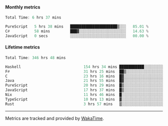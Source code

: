 #### Monthly metrics
<!--START_SECTION:wakamonthly-->

```asm
Total Time: 6 hrs 37 mins

PureScript   5 hrs 38 mins   █████████████████████▒░░░   85.01 %
C#           58 mins         ███▓░░░░░░░░░░░░░░░░░░░░░   14.63 %
JavaScript   0 secs          ░░░░░░░░░░░░░░░░░░░░░░░░░   00.00 %
```

<!--END_SECTION:wakamonthly-->
#### Lifetime metrics
<!--START_SECTION:wakalifetime-->

```asm
Total Time: 346 hrs 48 mins

Haskell                            154 hrs 34 mins ███████████░░░░░░░░░░░░░░   44.42 %
F#                                 31 hrs 25 mins  ██▒░░░░░░░░░░░░░░░░░░░░░░   09.03 %
C                                  23 hrs 16 mins  █▓░░░░░░░░░░░░░░░░░░░░░░░   06.69 %
Java                               21 hrs 55 mins  █▓░░░░░░░░░░░░░░░░░░░░░░░   06.30 %
PureScript                         20 hrs 29 mins  █▒░░░░░░░░░░░░░░░░░░░░░░░   05.89 %
JavaScript                         17 hrs 37 mins  █▒░░░░░░░░░░░░░░░░░░░░░░░   05.06 %
Nix                                11 hrs 46 mins  █░░░░░░░░░░░░░░░░░░░░░░░░   03.38 %
TypeScript                         10 hrs 13 mins  ▓░░░░░░░░░░░░░░░░░░░░░░░░   02.94 %
Rust                               3 hrs 57 mins   ▒░░░░░░░░░░░░░░░░░░░░░░░░   01.14 %
```

<!--END_SECTION:wakalifetime-->

---

Metrics are tracked and provided by [WakaTime](https://github.com/athul/waka-readme).
